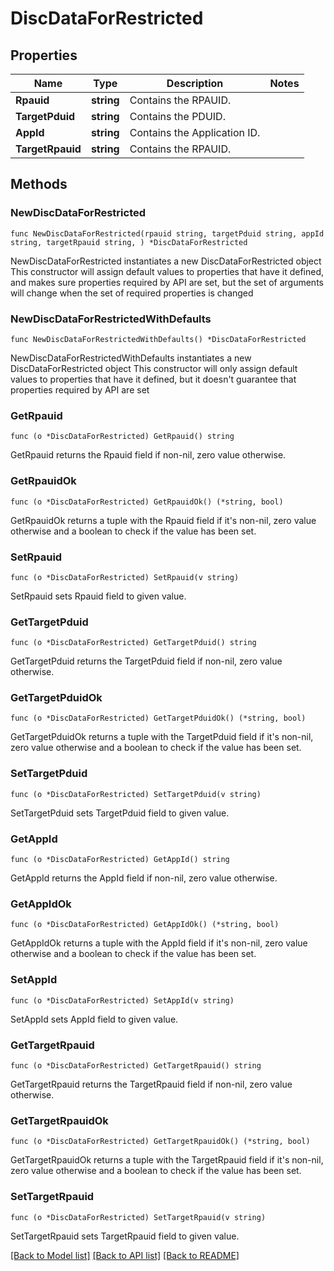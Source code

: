 # DiscDataForRestricted

## Properties

Name | Type | Description | Notes
------------ | ------------- | ------------- | -------------
**Rpauid** | **string** | Contains the RPAUID. | 
**TargetPduid** | **string** | Contains the PDUID. | 
**AppId** | **string** | Contains the Application ID. | 
**TargetRpauid** | **string** | Contains the RPAUID. | 

## Methods

### NewDiscDataForRestricted

`func NewDiscDataForRestricted(rpauid string, targetPduid string, appId string, targetRpauid string, ) *DiscDataForRestricted`

NewDiscDataForRestricted instantiates a new DiscDataForRestricted object
This constructor will assign default values to properties that have it defined,
and makes sure properties required by API are set, but the set of arguments
will change when the set of required properties is changed

### NewDiscDataForRestrictedWithDefaults

`func NewDiscDataForRestrictedWithDefaults() *DiscDataForRestricted`

NewDiscDataForRestrictedWithDefaults instantiates a new DiscDataForRestricted object
This constructor will only assign default values to properties that have it defined,
but it doesn't guarantee that properties required by API are set

### GetRpauid

`func (o *DiscDataForRestricted) GetRpauid() string`

GetRpauid returns the Rpauid field if non-nil, zero value otherwise.

### GetRpauidOk

`func (o *DiscDataForRestricted) GetRpauidOk() (*string, bool)`

GetRpauidOk returns a tuple with the Rpauid field if it's non-nil, zero value otherwise
and a boolean to check if the value has been set.

### SetRpauid

`func (o *DiscDataForRestricted) SetRpauid(v string)`

SetRpauid sets Rpauid field to given value.


### GetTargetPduid

`func (o *DiscDataForRestricted) GetTargetPduid() string`

GetTargetPduid returns the TargetPduid field if non-nil, zero value otherwise.

### GetTargetPduidOk

`func (o *DiscDataForRestricted) GetTargetPduidOk() (*string, bool)`

GetTargetPduidOk returns a tuple with the TargetPduid field if it's non-nil, zero value otherwise
and a boolean to check if the value has been set.

### SetTargetPduid

`func (o *DiscDataForRestricted) SetTargetPduid(v string)`

SetTargetPduid sets TargetPduid field to given value.


### GetAppId

`func (o *DiscDataForRestricted) GetAppId() string`

GetAppId returns the AppId field if non-nil, zero value otherwise.

### GetAppIdOk

`func (o *DiscDataForRestricted) GetAppIdOk() (*string, bool)`

GetAppIdOk returns a tuple with the AppId field if it's non-nil, zero value otherwise
and a boolean to check if the value has been set.

### SetAppId

`func (o *DiscDataForRestricted) SetAppId(v string)`

SetAppId sets AppId field to given value.


### GetTargetRpauid

`func (o *DiscDataForRestricted) GetTargetRpauid() string`

GetTargetRpauid returns the TargetRpauid field if non-nil, zero value otherwise.

### GetTargetRpauidOk

`func (o *DiscDataForRestricted) GetTargetRpauidOk() (*string, bool)`

GetTargetRpauidOk returns a tuple with the TargetRpauid field if it's non-nil, zero value otherwise
and a boolean to check if the value has been set.

### SetTargetRpauid

`func (o *DiscDataForRestricted) SetTargetRpauid(v string)`

SetTargetRpauid sets TargetRpauid field to given value.



[[Back to Model list]](../README.md#documentation-for-models) [[Back to API list]](../README.md#documentation-for-api-endpoints) [[Back to README]](../README.md)


